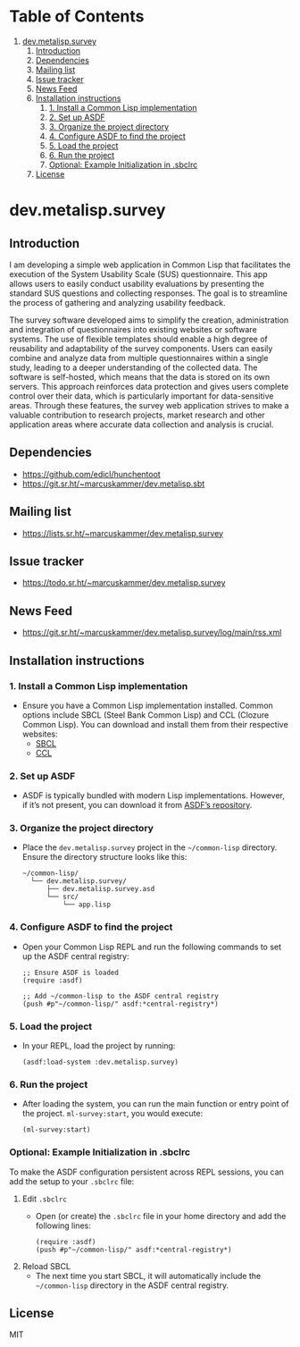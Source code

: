 
# Table of Contents

1.  [dev.metalisp.survey](#org0b55d6d)
    1.  [Introduction](#org44f7f75)
    2.  [Dependencies](#orgb8893f3)
    3.  [Mailing list](#org1e94521)
    4.  [Issue tracker](#org21705ad)
    5.  [News Feed](#org1538d08)
    6.  [Installation instructions](#orgbe27a7f)
        1.  [1. Install a Common Lisp implementation](#orgb1cd926)
        2.  [2. Set up ASDF](#org096f7ea)
        3.  [3. Organize the project directory](#org7e09293)
        4.  [4. Configure ASDF to find the project](#orge70699b)
        5.  [5. Load the project](#org3a2e8bb)
        6.  [6. Run the project](#orgaca1c5b)
        7.  [Optional: Example Initialization in .sbclrc](#org7f6f9be)
    7.  [License](#orgcd477b2)



<a id="org0b55d6d"></a>

# dev.metalisp.survey


<a id="org44f7f75"></a>

## Introduction

I am developing a simple web application in Common Lisp that facilitates the
execution of the System Usability Scale (SUS) questionnaire. This app allows
users to easily conduct usability evaluations by presenting the standard SUS
questions and collecting responses. The goal is to streamline the process of
gathering and analyzing usability feedback.

The survey software developed aims to simplify the creation, administration and
integration of questionnaires into existing websites or software systems. The
use of flexible templates should enable a high degree of reusability and
adaptability of the survey components. Users can easily combine and analyze
data from multiple questionnaires within a single study, leading to a deeper
understanding of the collected data. The software is self-hosted, which means
that the data is stored on its own servers. This approach reinforces data
protection and gives users complete control over their data, which is
particularly important for data-sensitive areas. Through these features, the
survey web application strives to make a valuable contribution to research
projects, market research and other application areas where accurate data
collection and analysis is crucial.


<a id="orgb8893f3"></a>

## Dependencies

-   <https://github.com/edicl/hunchentoot>
-   <https://git.sr.ht/~marcuskammer/dev.metalisp.sbt>


<a id="org1e94521"></a>

## Mailing list

-   <https://lists.sr.ht/~marcuskammer/dev.metalisp.survey>


<a id="org21705ad"></a>

## Issue tracker

-   <https://todo.sr.ht/~marcuskammer/dev.metalisp.survey>


<a id="org1538d08"></a>

## News Feed

-   <https://git.sr.ht/~marcuskammer/dev.metalisp.survey/log/main/rss.xml>


<a id="orgbe27a7f"></a>

## Installation instructions


<a id="orgb1cd926"></a>

### 1. Install a Common Lisp implementation

-   Ensure you have a Common Lisp implementation installed. Common options
    include SBCL (Steel Bank Common Lisp) and CCL (Clozure Common Lisp). You
    can download and install them from their respective websites:
    -   [SBCL](http://www.sbcl.org/)
    -   [CCL](https://ccl.clozure.com/)


<a id="org096f7ea"></a>

### 2. Set up ASDF

-   ASDF is typically bundled with modern Lisp implementations. However, if
    it&rsquo;s not present, you can download it from [ASDF&rsquo;s repository](https://gitlab.common-lisp.net/asdf/asdf).


<a id="org7e09293"></a>

### 3. Organize the project directory

-   Place the `dev.metalisp.survey` project in the `~/common-lisp`
    directory. Ensure the directory structure looks like this:
    
        ~/common-lisp/
          └── dev.metalisp.survey/
              ├── dev.metalisp.survey.asd
              └── src/
                  └── app.lisp


<a id="orge70699b"></a>

### 4. Configure ASDF to find the project

-   Open your Common Lisp REPL and run the following commands to set up the
    ASDF central registry:
    
        ;; Ensure ASDF is loaded
        (require :asdf)
        
        ;; Add ~/common-lisp to the ASDF central registry
        (push #p"~/common-lisp/" asdf:*central-registry*)


<a id="org3a2e8bb"></a>

### 5. Load the project

-   In your REPL, load the project by running:
    
        (asdf:load-system :dev.metalisp.survey)


<a id="orgaca1c5b"></a>

### 6. Run the project

-   After loading the system, you can run the main function or entry point of
    the project.
    `ml-survey:start`, you would execute:
    
        (ml-survey:start)


<a id="org7f6f9be"></a>

### Optional: Example Initialization in .sbclrc

To make the ASDF configuration persistent across REPL sessions, you can add the
setup to your `.sbclrc` file:

1.  Edit `.sbclrc`
    -   Open (or create) the `.sbclrc` file in your home directory and add the
        following lines:
        
            (require :asdf)
            (push #p"~/common-lisp/" asdf:*central-registry*)

2.  Reload SBCL
    -   The next time you start SBCL, it will automatically include the
        `~/common-lisp` directory in the ASDF central registry.


<a id="orgcd477b2"></a>

## License

MIT

